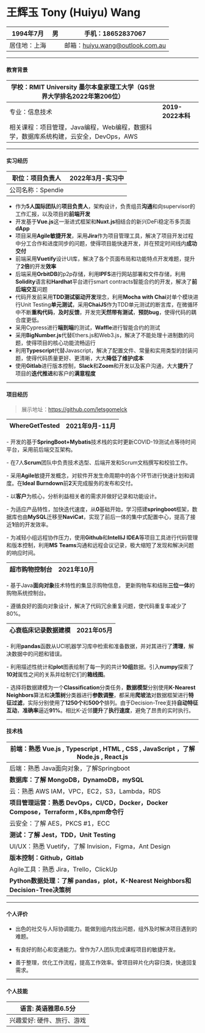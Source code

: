 # 王辉玉 Tony (Huiyu) Wang

| 1994年7月    | 男   | **手机：18652837067**                                        |
| ------------ | ---- | ------------------------------------------------------------ |
| 居住地：上海 |      | 邮箱：[huiyu.wang@outlook.com.au](mailto:huiyu.wang@outlook.com.au) |

---

#### 教育背景

| 学校：**RMIT University 墨尔本皇家理工大学**（QS世界大学排名2022年第**206**位） |                   |
| ------------------------------------------------------------ | ----------------- |
| 专业：信息技术                                               | **2019-2022本科** |
| 相关课程：项目管理，Java编程，Web编程，数据科学，数据库系统构建，云安全，DevOps，AWS |                   |

---

#### 实习经历

| 职位：项目负责人  | 2022年3月-实习中 |
| ----------------- | ---------------: |
| 公司名称：Spendie |                  |

- 作为**5人国际团队**的**项目负责人**，架构设计，负责组员**沟通**和向supervisor的工作汇报，以及项目的**前端开发**
- 开发基于**Vue.js**这一渐进式框架和**Nuxt.js**相结合的新兴DeFi稳定币多页面**dApp**
- 项目采用**Agile敏捷开发**，采用**Jira**作为项目管理工具，解决了项目开发过程中分工合作和进度同步的问题，使得项目能快速开发，并在预定时间线内**成功交付**
- 前端采用**Vuetify**设计UI库，解决了各个页面布局和功能特点开发难题，提升了**2倍**的开发**效率**
- 后端采用**OrbitDB**的p2p存储，利用**IPFS**进行网站部署和文件存储，利用**Solidity**语言和**Hardhat**平台进行smart contracts智能合约的开发，解决了**前后端交互**问题
- 代码开发前采用**TDD测试驱动开发**理念，利用**Mocha with Chai**对单个模块进行Unit Testing**单元测试**，采用**ChaiJS**作为TDD单元测试的断言库，在微循环中不断**重构代码**，**及时反馈**，开发完**天然带有测试**，**预防bug**，使得代码的耦合度更低。
- 采用Cypress进行**端到端**的测试，**Waffle**进行智能合约的测试
- 采用**BigNumber.js**代替Ethers.js和Web3.js，解决了不能处理十进制数的问题，使得项目的核心功能流畅运行
- 利用**Typescript**代替Javascript，解决了配置文件、常量和实用类型的封装问题，使得代码质量更好、更清晰，大大**降低了维护成本**
- 使用**Gitlab**进行版本控制，**Slack**和**Zoom**和开发以及客户沟通，大大**提升**了项目的**迭代推进**和客户的**满意程度**

---

#### 项目经历

> 展示地址：https://github.com/letsgomelck

| **WhereGetTested** | **2021年9月-11月** |
| ------------------ | -----------------: |

\- 开发的基于**SpringBoot+Mybatis**技术栈的实时更新COVID-19测试点等待时间平台，采用前后端交互架构。

\- 在7人**Scrum**团队中负责技术选型、后端开发和Scrum文档撰写和校验工作。

\- 采用**Agile**敏捷开发概念，对软件开发生命周期中的各个环节进行快速计划和调度。在**Ideal Burndown**前**2**天完成服务的发布和交付。

\- 以**客户**为核心，分析利益相关者的需求并做好记录和功能设计。

\- 为适应产品特性，加快迭代速度，从**0**基础开始，学习搭建**springboot**框架，数据库也由**MySQL**迁移至**NaviCat**，实现了前后一体的集中式配置中心，提高了接近**1**倍的开发效率。

\- 为减轻小组远程协作压力，使用**Github**和**IntelliJ IDEA**等项目工具进行代码管理和版本控制，利用**MS** **Teams**沟通和远程会议记录，极大缩短了发现和解决问题的响应时间。

| **超市购物控制台** | **2021年10月** |
| ------------------ | -------------: |

\- 基于Java**面向对象**技术特性的集显示购物信息， 更新购物⻋和结账**三位一体**的购物系统控制台。

\- 遵循良好的面向对象设计，解决了代码冗余重复问题，使代码重复率减少了80%。

| **心衰临床记录数据建模** | **2021年05月** |
| ------------------------ | -------------: |

\- 利用**pandas**函数从UCI机器学习库中检索和准备数据，并对其进行了**清理**，解决数据中的问题和错误。

\- 利用描述性统计和**plot**图表绘制了每一列的共计**10组**数据。引入**numpy**探索了**10对**属性之间的关系并绘制它们的**箱线图**。

\- 选择将数据建模为一个**Classification**分类任务，**数据模型**分别使用**K-Nearest Neighbors**算法和**决策树**分类器进行**参数调整**，都采用**爬坡法**对数据框架进行**特征过滤**，实际分别使用了**1250个**和**500个**排列。由于Decision-Tree支持**自动特征互动**，**准确率**逼近**91%**。相比K-近邻**提升**了**执行速度**，避免了昂贵的实时执行。

---

#### 技术栈

| 前端：熟悉 Vue.js , Typescript , HTML , CSS , JavaScript ，了解Node.js , React.js |
| ------------------------------------------------------------ |
| 后端：熟悉 Java面向对象，了解Springboot                      |
| **数据库：了解 MongoDB，DynamoDB，mySQL**                    |
| 云：熟悉 AWS IAM，VPC，EC2，S3，Lambda，RDS                  |
| **项目管理运营：熟悉 DevOps，CI/CD，Docker，Docker Compose，Terraform , K8s,npm命令行** |
| 云安全：了解 AES，PKCS #1，ECC                               |
| **测试：了解 Jest，TDD，Unit Testing**                       |
| UI/UX：熟悉 Vuetify，了解 Invision，Figma，Ant Design        |
| **版本控制：Github，Gitlab**                                 |
| Agile工具：熟悉 Jira，Trello，ClickUp                        |
| **Python数据处理：了解 pandas，plot，K-Nearest Neighbors和Decision-Tree决策树** |

---

#### 个人评价

- 出色的社交与人际协调能力。能做到组内找出问题，组外及时解决项目遇到的难题。

- 有良好的耐心和变通能力。曾作为7人团队完成课程项目的敏捷开发。

- 善于整理，优化工作流程，提高工作效率。曾项目碎片化内容归类，快速回复需求。

---

#### 个人技能

| **语言: 英语雅思6.5分**    |
| -------------------------- |
| 兴趣爱好: 硬件、旅行、游戏 |



















